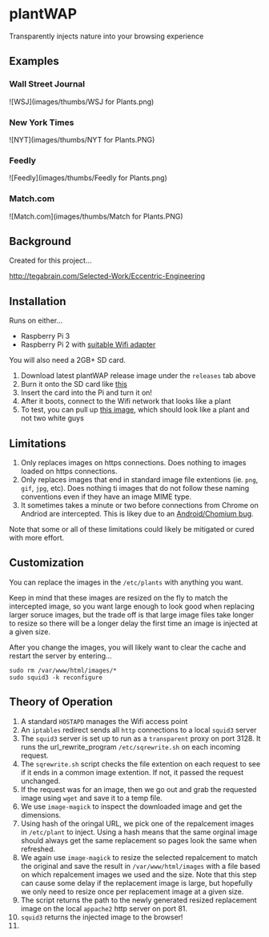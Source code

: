 # plantWAP
Transparently injects nature into your browsing experience

## Examples

### Wall Street Journal 

![WSJ](images/thumbs/WSJ for Plants.png)

### New York Times

![NYT](images/thumbs/NYT for Plants.PNG)

### Feedly

![Feedly](images/thumbs/Feedly for Plants.png)

### Match.com

![Match.com](images/thumbs/Match for Plants.PNG)


## Background

Created for this project...

http://tegabrain.com/Selected-Work/Eccentric-Engineering


## Installation

Runs on either... 
 * Raspberry Pi 3 
 * Raspberry Pi 2 with [suitable Wifi adapter](http://amzn.to/1UaJ6wX)
  
 You will also need a 2GB+ SD card. 

1. Download latest plantWAP release image under the `releases` tab above
2. Burn it onto the SD card like [this](https://www.raspberrypi.org/documentation/installation/installing-images/)
3. Insert the card into the Pi and turn it on! 
4. After it boots, connect to the Wifi network that looks like a plant
5. To test, you can pull up [this image](http://josh.com/joshpete.gif), which should look like a plant and not two white guys


## Limitations

1. Only replaces images on https connections. Does nothing to images loaded on https connections.
2. Only replaces images that end in standard image file extentions (ie. `png`, `gif`, `jpg`, etc). Does nothing ti images that do not follow these naming conventions even if they have an image MIME type. 
3. It sometimes takes a minute or two before connections from Chrome on Andriod are intercepted. This is likey due to an [Android/Chomium bug](https://bugs.chromium.org/p/chromium/issues/detail?id=339473).

Note that some or all of these limitations could likely be mitigated or cured with more effort. 

## Customization

You can replace the images in the `/etc/plants` with anything you want. 

Keep in mind that these images are resized on the fly to match the intercepted image, so you want large enough to look good when replacing larger soruce images, but the trade off is that large image files take longer to resize so there will be a longer delay the first time an image is injected at a given size. 

After you change the images, you will likely want to clear the cache and restart the server by entering...

```
sudo rm /var/www/html/images/*
sudo squid3 -k reconfigure
```

## Theory of Operation

1. A standard `HOSTAPD` manages the Wifi access point
2. An `iptables` redirect sends all `http` connections to a local `squid3` server 
2. The `squid3` server is set up to run as a `transparent` proxy on port 3128. It runs the url_rewrite_program `/etc/sqrewrite.sh` on each incoming request.
3. The `sqrewrite.sh` script checks the file extention on each request to see if it ends in a common image extention. If not, it passed the request unchanged.
4. If the request was for an image, then we go out and grab the requested image using `wget` and save it to a temp file. 
5. We use `image-magick` to inspect the downloaded image and get the dimensions.
6. Using hash of the oringal URL, we pick one of the repalcement images in `/etc/plant` to inject. Using a hash means that the same orginal image should always get the same replacement so pages look the same when refreshed.
7. We again use `image-magick` to resize the selected repalcement to match the original and save the result in `/var/www/html/images` with a file based on which repalcement images we used and the size. Note that this step can cause some delay if the replacement image is large, but hopefully we only need to resize once per replacement image at a given size. 
8. The script returns the path to the newly generated resized replacement image on the local `appache2` http server on port 81.
9. `squid3` returns the injected image to the browser!
10. 


